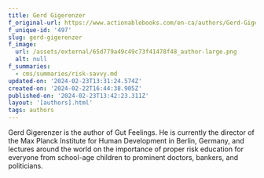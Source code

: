 ```yaml
---
title: Gerd Gigerenzer
f_original-url: https://www.actionablebooks.com/en-ca/authors/Gerd-Gigerenzer/
f_unique-id: '497'
slug: gerd-gigerenzer
f_image:
  url: /assets/external/65d779a49c49c73f41478f48_author-large.png
  alt: null
f_summaries:
  - cms/summaries/risk-savvy.md
updated-on: '2024-02-23T13:31:24.574Z'
created-on: '2024-02-22T16:44:38.905Z'
published-on: '2024-02-23T13:42:23.311Z'
layout: '[authors].html'
tags: authors
---
```


Gerd Gigerenzer is the author of Gut Feelings. He is currently the director of the Max Planck Institute for Human Development in Berlin, Germany, and lectures around the world on the importance of proper risk education for everyone from school-age children to prominent doctors, bankers, and politicians.
